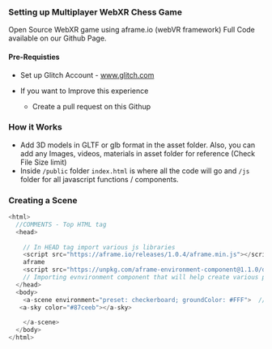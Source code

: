 ### Setting up Multiplayer WebXR Chess Game

Open Source WebXR game using aframe.io (webVR framework) Full Code available on our Github Page.

#### Pre-Requisties

- Set up Glitch Account - www.glitch.com
- If you want to Improve this experience

  - Create a pull request on this Githup

### How it Works

- Add 3D models in GLTF or glb format in the asset folder. Also, you can add any Images, videos, materials in asset folder for reference (Check File Size limit)
- Inside `/public` folder `index.html` is where all the code will go and `/js` folder for all javascript functions / components.

### Creating a Scene

```js
<html>
  //COMMENTS - Top HTML tag
  <head>
 
    // In HEAD tag import various js libraries
    <script src="https://aframe.io/releases/1.0.4/aframe.min.js"></script> // Importing
    aframe
    <script src="https://unpkg.com/aframe-environment-component@1.1.0/dist/aframe-environment-component.min.js"></script>
    // Importing evnvironment component that will help create various pre made scenes.
  </head>
  <body>
    <a-scene environment="preset: checkerboard; groundColor: #FFF">  // this is to change the scene   
   <a-sky color="#87ceeb"></a-sky>
      
    </a-scene>
  </body>
</html>
```



